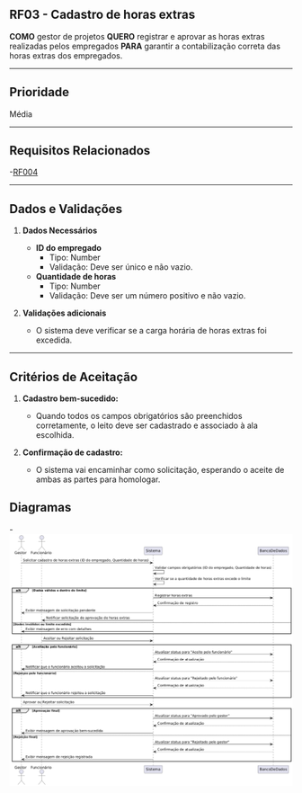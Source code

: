 ## RF03 - Cadastro de horas extras

**COMO** gestor de projetos
**QUERO** registrar e aprovar as horas extras realizadas pelos empregados
**PARA** garantir a contabilização correta das horas extras dos empregados.

---

## **Prioridade**
Média

---

## **Requisitos Relacionados**
-[RF004](REQ004.md)

---

## **Dados e Validações**
1. **Dados Necessários**
   - **ID do empregado**
     - Tipo: Number
     - Validação: Deve ser único e não vazio.
   - **Quantidade de horas**
     - Tipo: Number
     - Validação: Deve ser um número positivo e não vazio. 

2. **Validações adicionais**
   - O sistema deve verificar se a carga horária de horas extras foi excedida.

---

## **Critérios de Aceitação**
1. **Cadastro bem-sucedido:**
   - Quando todos os campos obrigatórios são preenchidos corretamente, o leito deve ser cadastrado e associado à ala escolhida. 

2. **Confirmação de cadastro:**
   - O sistema vai encaminhar como solicitação, esperando o aceite de ambas as partes para homologar.

## **Diagramas**
-![Diagrama de sequência](../../Assets/diagrama-sequencia-rf003.png)